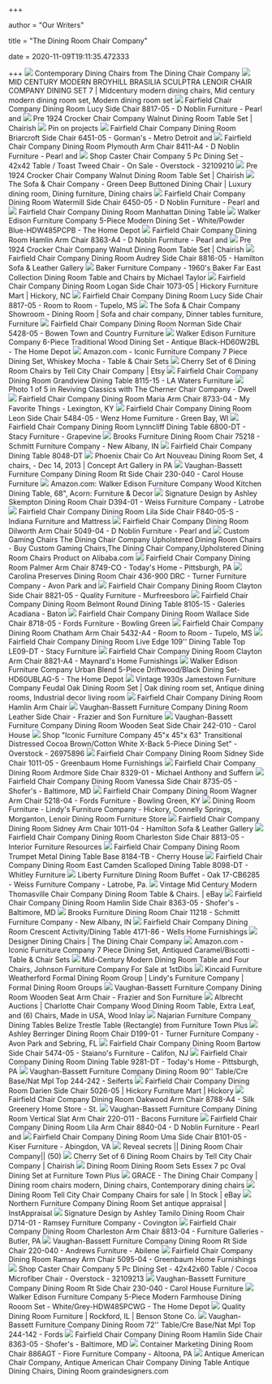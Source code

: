 +++
        
author = "Our Writers"
        
title = "The Dining Room Chair Company"
        
date = 2020-11-09T19:11:35.472333
        
+++
[ ![](https://cdn.trendir.com/wp-content/uploads/old/archives/dining-chair-company-chairs.jpg)](https://cdn.trendir.com/wp-content/uploads/old/archives/dining-chair-company-chairs.jpg) Contemporary Dining Chairs from The Dining Chair Company
[ ![](https://i.pinimg.com/originals/50/50/fd/5050fded680fc8350f728768828583be.jpg)](https://i.pinimg.com/originals/50/50/fd/5050fded680fc8350f728768828583be.jpg) MID CENTURY MODERN BROYHILL BRASILIA SCULPTRA LENOIR CHAIR COMPANY DINING  SET 7 | Midcentury modern dining chairs, Mid century modern dining room  set, Modern dining room set
[ ![](https://images2.imgix.net/p4dbimg/1110/images/8817-05.jpg?trim=color&trimcolor=FFFFFF&trimtol=5&w=1024&h=768&fm=pjpg&auto=format)](https://images2.imgix.net/p4dbimg/1110/images/8817-05.jpg?trim=color&trimcolor=FFFFFF&trimtol=5&w=1024&h=768&fm=pjpg&auto=format) Fairfield Chair Company Dining Room Lucy Side Chair 8817-05 - D Noblin  Furniture - Pearl and
[ ![](https://chairish-prod.freetls.fastly.net/image/product/master/22b517f1-0d57-46aa-a850-d1b7fe9cec9b/pre-1924-crocker-chair-company-walnut-dining-room-table-set-4326)](https://chairish-prod.freetls.fastly.net/image/product/master/22b517f1-0d57-46aa-a850-d1b7fe9cec9b/pre-1924-crocker-chair-company-walnut-dining-room-table-set-4326) Pre 1924 Crocker Chair Company Walnut Dining Room Table Set | Chairish
[ ![](https://i.pinimg.com/originals/73/10/46/7310464b6496964f2d855e9795b157b4.jpg)](https://i.pinimg.com/originals/73/10/46/7310464b6496964f2d855e9795b157b4.jpg) Pin on projects
[ ![](https://images2.imgix.net/p4dbimg/1110/images/6451-05.jpg?trim=color&trimcolor=FFFFFF&trimtol=5&w=1024&h=768&fm=pjpg&auto=format)](https://images2.imgix.net/p4dbimg/1110/images/6451-05.jpg?trim=color&trimcolor=FFFFFF&trimtol=5&w=1024&h=768&fm=pjpg&auto=format) Fairfield Chair Company Dining Room Briarcroft Side Chair 6451-05 -  Gorman's - Metro Detroit and
[ ![](https://images2.imgix.net/p4dbimg/1110/images/8411-a4.jpg?trim=color&trimcolor=FFFFFF&trimtol=5&w=1024&h=768&fm=pjpg&auto=format)](https://images2.imgix.net/p4dbimg/1110/images/8411-a4.jpg?trim=color&trimcolor=FFFFFF&trimtol=5&w=1024&h=768&fm=pjpg&auto=format) Fairfield Chair Company Dining Room Plymouth Arm Chair 8411-A4 - D Noblin  Furniture - Pearl and
[ ![](https://ak1.ostkcdn.com/images/products/is/images/direct/a58a8593ed5ff303bbc3f280229ef1fb2c8681e4/Caster-Chair-Company-5-Pc-Dining-Set---42x42-Table---Toast-Tweed-Chair.jpg?impolicy=medium)](https://ak1.ostkcdn.com/images/products/is/images/direct/a58a8593ed5ff303bbc3f280229ef1fb2c8681e4/Caster-Chair-Company-5-Pc-Dining-Set---42x42-Table---Toast-Tweed-Chair.jpg?impolicy=medium) Shop Caster Chair Company 5 Pc Dining Set - 42x42 Table / Toast Tweed Chair  - On Sale - Overstock - 32109210
[ ![](https://chairish-prod.freetls.fastly.net/image/product/sized/2e89a1bc-6131-457c-a8d4-cfd7fc10441c/pre-1924-crocker-chair-company-walnut-dining-room-table-set-5911?aspect=fit&width=640&height=640)](https://chairish-prod.freetls.fastly.net/image/product/sized/2e89a1bc-6131-457c-a8d4-cfd7fc10441c/pre-1924-crocker-chair-company-walnut-dining-room-table-set-5911?aspect=fit&width=640&height=640) Pre 1924 Crocker Chair Company Walnut Dining Room Table Set | Chairish
[ ![](https://i.pinimg.com/originals/23/91/3f/23913f4190bdf02e5e9fc0420268d355.jpg)](https://i.pinimg.com/originals/23/91/3f/23913f4190bdf02e5e9fc0420268d355.jpg) The Sofa & Chair Company - Green Deep Buttoned Dining Chair | Luxury dining  room, Dining furniture, Dining chairs
[ ![](https://images2.imgix.net/p4dbimg/1110/images/6450-05.jpg?trim=color&trimcolor=FFFFFF&trimtol=5&w=1024&h=768&fm=pjpg&auto=format)](https://images2.imgix.net/p4dbimg/1110/images/6450-05.jpg?trim=color&trimcolor=FFFFFF&trimtol=5&w=1024&h=768&fm=pjpg&auto=format) Fairfield Chair Company Dining Room Watermill Side Chair 6450-05 - D Noblin  Furniture - Pearl and
[ ![](https://images2.imgix.net/p4dbimg/1110/images/8120-15.jpg?fit=fill&trim=color&trimcolor=FFFFFF&trimtol=5&bg=FFFFFF&w=1024&h=768&fm=pjpg&auto=format)](https://images2.imgix.net/p4dbimg/1110/images/8120-15.jpg?fit=fill&trim=color&trimcolor=FFFFFF&trimtol=5&bg=FFFFFF&w=1024&h=768&fm=pjpg&auto=format) Fairfield Chair Company Dining Room Manhattan Dining Table
[ ![](https://images.homedepot-static.com/productImages/80dbbe1b-df76-4da5-87fb-e541a18f4f1f/svn/white-powder-blue-walker-edison-furniture-company-dining-room-sets-hdw485pcpb-64_1000.jpg)](https://images.homedepot-static.com/productImages/80dbbe1b-df76-4da5-87fb-e541a18f4f1f/svn/white-powder-blue-walker-edison-furniture-company-dining-room-sets-hdw485pcpb-64_1000.jpg) Walker Edison Furniture Company 5-Piece Modern Dining Set - White/Powder  Blue-HDW485PCPB - The Home Depot
[ ![](https://images2.imgix.net/p4dbimg/1110/images/8363-a4.jpg?trim=color&trimcolor=FFFFFF&trimtol=5&w=1024&h=768&fm=pjpg&auto=format)](https://images2.imgix.net/p4dbimg/1110/images/8363-a4.jpg?trim=color&trimcolor=FFFFFF&trimtol=5&w=1024&h=768&fm=pjpg&auto=format) Fairfield Chair Company Dining Room Hamlin Arm Chair 8363-A4 - D Noblin  Furniture - Pearl and
[ ![](https://chairish-prod.freetls.fastly.net/image/product/sized/ce27b939-df6e-4c82-a28d-2add38668391/pre-1924-crocker-chair-company-walnut-dining-room-table-set-4619?aspect=fit&width=640&height=640)](https://chairish-prod.freetls.fastly.net/image/product/sized/ce27b939-df6e-4c82-a28d-2add38668391/pre-1924-crocker-chair-company-walnut-dining-room-table-set-4619?aspect=fit&width=640&height=640) Pre 1924 Crocker Chair Company Walnut Dining Room Table Set | Chairish
[ ![](https://images2.imgix.net/p4dbimg/1110/images/8816-05.jpg?fit=fill&trim=color&trimcolor=FFFFFF&trimtol=5&bg=FFFFFF&w=768&h=576&fm=pjpg&auto=format)](https://images2.imgix.net/p4dbimg/1110/images/8816-05.jpg?fit=fill&trim=color&trimcolor=FFFFFF&trimtol=5&bg=FFFFFF&w=768&h=576&fm=pjpg&auto=format) Fairfield Chair Company Dining Room Audrey Side Chair 8816-05 - Hamilton  Sofa & Leather Gallery
[ ![](https://cdn.incollect.com/sites/default/files/medium/-Baker-Furniture-Company-1960s-Baker-Far-East-Collection-Dining-Room-Table-and-Chairs-by-Michael-Taylor-310233-1032509.jpg)](https://cdn.incollect.com/sites/default/files/medium/-Baker-Furniture-Company-1960s-Baker-Far-East-Collection-Dining-Room-Table-and-Chairs-by-Michael-Taylor-310233-1032509.jpg) Baker Furniture Company - 1960's Baker Far East Collection Dining Room Table  and Chairs by Michael Taylor
[ ![](https://images2.imgix.net/p4dbimg/1110/images/1073-05.jpg?trim=color&trimcolor=FFFFFF&trimtol=5&w=1024&h=768&fm=pjpg&auto=format)](https://images2.imgix.net/p4dbimg/1110/images/1073-05.jpg?trim=color&trimcolor=FFFFFF&trimtol=5&w=1024&h=768&fm=pjpg&auto=format) Fairfield Chair Company Dining Room Logan Side Chair 1073-05 | Hickory  Furniture Mart | Hickory, NC
[ ![](https://images2.imgix.net/p4dbimg/1110/images/8817-05.jpg?fit=fill&trim=color&trimcolor=FFFFFF&trimtol=5&bg=FFFFFF&w=768&h=576&fm=pjpg&auto=format)](https://images2.imgix.net/p4dbimg/1110/images/8817-05.jpg?fit=fill&trim=color&trimcolor=FFFFFF&trimtol=5&bg=FFFFFF&w=768&h=576&fm=pjpg&auto=format) Fairfield Chair Company Dining Room Lucy Side Chair 8817-05 - Room to Room  - Tupelo, MS
[ ![](https://i.pinimg.com/originals/17/c8/50/17c8505ab0d5c66a611dee85e14f9d44.jpg)](https://i.pinimg.com/originals/17/c8/50/17c8505ab0d5c66a611dee85e14f9d44.jpg) The Sofa & Chair Company Showroom - Dining Room | Sofa and chair company,  Dinner tables furniture, Furniture
[ ![](https://images2.imgix.net/p4dbimg/1110/images/5428-05.jpg?trim=color&trimcolor=FFFFFF&trimtol=5&w=1024&h=768&fm=pjpg)](https://images2.imgix.net/p4dbimg/1110/images/5428-05.jpg?trim=color&trimcolor=FFFFFF&trimtol=5&w=1024&h=768&fm=pjpg) Fairfield Chair Company Dining Room Norman Side Chair 5428-05 - Bowen Town  and Country Furniture
[ ![](https://images.homedepot-static.com/productImages/967ea3d1-13bd-4e0c-82f8-05d21b9f63bf/svn/black-walker-edison-furniture-company-dining-room-sets-hd60w2bl-64_600.jpg)](https://images.homedepot-static.com/productImages/967ea3d1-13bd-4e0c-82f8-05d21b9f63bf/svn/black-walker-edison-furniture-company-dining-room-sets-hd60w2bl-64_600.jpg) Walker Edison Furniture Company 6-Piece Traditional Wood Dining Set -  Antique Black-HD60W2BL - The Home Depot
[ ![](https://m.media-amazon.com/images/I/91-2hmItsLL._AC_SS350_.jpg)](https://m.media-amazon.com/images/I/91-2hmItsLL._AC_SS350_.jpg) Amazon.com - Iconic Furniture Company 7 Piece Dining Set, Whiskey Mocha -  Table & Chair Sets
[ ![](https://i.etsystatic.com/14541127/r/il/e23d56/1791649139/il_570xN.1791649139_bo6f.jpg)](https://i.etsystatic.com/14541127/r/il/e23d56/1791649139/il_570xN.1791649139_bo6f.jpg) Cherry Set of 6 Dining Room Chairs by Tell City Chair Company | Etsy
[ ![](https://images2.imgix.net/p4dbimg/1110/images/8115-15.jpg?trim=color&trimcolor=FFFFFF&trimtol=5&w=1024&h=768&fm=pjpg)](https://images2.imgix.net/p4dbimg/1110/images/8115-15.jpg?trim=color&trimcolor=FFFFFF&trimtol=5&w=1024&h=768&fm=pjpg) Fairfield Chair Company Dining Room Grandview Dining Table 8115-15 - LA  Waters Furniture
[ ![](https://images.dwell.com/photos-6063391372700811264/6133459691281125376-large/midcentury-dining-room-with-cherner-chairs.jpg)](https://images.dwell.com/photos-6063391372700811264/6133459691281125376-large/midcentury-dining-room-with-cherner-chairs.jpg) Photo 1 of 5 in Reviving Classics with The Cherner Chair Company - Dwell
[ ![](https://images2.imgix.net/p4dbimg/1110/images/8733-04.jpg?fit=fill&trim=color&trimcolor=FFFFFF&trimtol=5&bg=FFFFFF&w=768&h=576&fm=pjpg&auto=format)](https://images2.imgix.net/p4dbimg/1110/images/8733-04.jpg?fit=fill&trim=color&trimcolor=FFFFFF&trimtol=5&bg=FFFFFF&w=768&h=576&fm=pjpg&auto=format) Fairfield Chair Company Dining Room Maria Arm Chair 8733-04 - My Favorite  Things - Lexington, KY
[ ![](https://images2.imgix.net/p4dbimg/1110/images/5484-05.jpg?fit=fill&trim=color&trimcolor=FFFFFF&trimtol=5&bg=FFFFFF&w=1024&h=768&fm=pjpg&auto=format)](https://images2.imgix.net/p4dbimg/1110/images/5484-05.jpg?fit=fill&trim=color&trimcolor=FFFFFF&trimtol=5&bg=FFFFFF&w=1024&h=768&fm=pjpg&auto=format) Fairfield Chair Company Dining Room Leon Side Chair 5484-05 - Wenz Home  Furniture - Green Bay, WI
[ ![](https://images2.imgix.net/p4dbimg/1110/images/6800-dt.jpg?trim=color&trimcolor=FFFFFF&trimtol=5&w=1024&h=768&fm=pjpg&auto=format)](https://images2.imgix.net/p4dbimg/1110/images/6800-dt.jpg?trim=color&trimcolor=FFFFFF&trimtol=5&w=1024&h=768&fm=pjpg&auto=format) Fairfield Chair Company Dining Room Lynncliff Dining Table 6800-DT - Stacy  Furniture - Grapevine
[ ![](https://images2.imgix.net/p4dbimg/1182/images/75218.jpg?fit=fill&trim=color&trimcolor=FFFFFF&trimtol=5&bg=FFFFFF&w=1024&h=768&fm=pjpg&auto=format)](https://images2.imgix.net/p4dbimg/1182/images/75218.jpg?fit=fill&trim=color&trimcolor=FFFFFF&trimtol=5&bg=FFFFFF&w=1024&h=768&fm=pjpg&auto=format) Brooks Furniture Dining Room Chair 75218 - Schmitt Furniture Company - New  Albany, IN
[ ![](https://images2.imgix.net/p4dbimg/1110/images/8048-dt.jpg?trim=color&trimcolor=FFFFFF&trimtol=5&w=1024&h=768&fm=pjpg&auto=format)](https://images2.imgix.net/p4dbimg/1110/images/8048-dt.jpg?trim=color&trimcolor=FFFFFF&trimtol=5&w=1024&h=768&fm=pjpg&auto=format) Fairfield Chair Company Dining Table 8048-DT
[ ![](https://p1.liveauctioneers.com/184/47138/21567116_1_x.jpg?auto=webp&format=pjpg&version=1383361439&width=512)](https://p1.liveauctioneers.com/184/47138/21567116_1_x.jpg?auto=webp&format=pjpg&version=1383361439&width=512) Phoenix Chair Co Art Nouveau Dining Room Set, 4 chairs, - Dec 14, 2013 |  Concept Art Gallery in PA
[ ![](https://images2.imgix.net/p4dbimg/1010/images/230-040.jpg?trim=color&trimcolor=FFFFFF&trimtol=5&w=1024&h=768&fm=pjpg&auto=format)](https://images2.imgix.net/p4dbimg/1010/images/230-040.jpg?trim=color&trimcolor=FFFFFF&trimtol=5&w=1024&h=768&fm=pjpg&auto=format) Vaughan-Bassett Furniture Company Dining Room Rt Side Chair 230-040 - Carol  House Furniture
[ ![](https://images-na.ssl-images-amazon.com/images/I/91wm8kcJBsL._AC_SL1500_.jpg)](https://images-na.ssl-images-amazon.com/images/I/91wm8kcJBsL._AC_SL1500_.jpg) Amazon.com: Walker Edison Furniture Company Wood Kitchen Dining Table, 68",  Acorn: Furniture & Decor
[ ![](https://images2.imgix.net/p4dbimg/523/images/d394-01-angle-sw-p1-ko.jpg?fit=fill&trim=color&trimcolor=FFFFFF&trimtol=5&bg=FFFFFF&w=768&h=576&fm=pjpg)](https://images2.imgix.net/p4dbimg/523/images/d394-01-angle-sw-p1-ko.jpg?fit=fill&trim=color&trimcolor=FFFFFF&trimtol=5&bg=FFFFFF&w=768&h=576&fm=pjpg) Signature Design by Ashley Skempton Dining Room Chair D394-01 - Weiss Furniture  Company - Latrobe
[ ![](https://images2.imgix.net/p4dbimg/1110/images/f840-05-s.jpg?fit=fill&trim=color&trimcolor=FFFFFF&trimtol=5&bg=FFFFFF&w=768&h=576&fm=pjpg&auto=format)](https://images2.imgix.net/p4dbimg/1110/images/f840-05-s.jpg?fit=fill&trim=color&trimcolor=FFFFFF&trimtol=5&bg=FFFFFF&w=768&h=576&fm=pjpg&auto=format) Fairfield Chair Company Dining Room Lila Side Chair F840-05-S - Indiana  Furniture and Mattress
[ ![](https://images2.imgix.net/p4dbimg/1110/images/5049-04.jpg?trim=color&trimcolor=FFFFFF&trimtol=5&w=1024&h=768&fm=pjpg&auto=format)](https://images2.imgix.net/p4dbimg/1110/images/5049-04.jpg?trim=color&trimcolor=FFFFFF&trimtol=5&w=1024&h=768&fm=pjpg&auto=format) Fairfield Chair Company Dining Room Dilworth Arm Chair 5049-04 - D Noblin  Furniture - Pearl and
[ ![](https://sc02.alicdn.com/kf/HTB1GZWSKpXXXXcuXVXXq6xXFXXXY/223487265/HTB1GZWSKpXXXXcuXVXXq6xXFXXXY.jpg_.webp)](https://sc02.alicdn.com/kf/HTB1GZWSKpXXXXcuXVXXq6xXFXXXY/223487265/HTB1GZWSKpXXXXcuXVXXq6xXFXXXY.jpg_.webp) Custom Gaming Chairs The Dining Chair Company Upholstered Dining Room Chairs  - Buy Custom Gaming Chairs,The Dining Chair Company,Upholstered Dining Room  Chairs Product on Alibaba.com
[ ![](https://images2.imgix.net/p4dbimg/1110/images/8749-co.jpg?fit=fill&trim=color&trimcolor=FFFFFF&trimtol=5&bg=FFFFFF&w=768&h=576&fm=pjpg&auto=format)](https://images2.imgix.net/p4dbimg/1110/images/8749-co.jpg?fit=fill&trim=color&trimcolor=FFFFFF&trimtol=5&bg=FFFFFF&w=768&h=576&fm=pjpg&auto=format) Fairfield Chair Company Dining Room Palmer Arm Chair 8749-CO - Today's Home  - Pittsburgh, PA
[ ![](https://images2.imgix.net/p4dbimg/1417/images/48210.jpg?fit=fill&trim=color&trimcolor=FFFFFF&trimtol=5&bg=FFFFFF&w=768&h=576&fm=pjpg&auto=format)](https://images2.imgix.net/p4dbimg/1417/images/48210.jpg?fit=fill&trim=color&trimcolor=FFFFFF&trimtol=5&bg=FFFFFF&w=768&h=576&fm=pjpg&auto=format) Carolina Preserves Dining Room Chair 436-900 DRC - Turner Furniture Company  - Avon Park and
[ ![](https://images2.imgix.net/p4dbimg/1110/images/8821-05.jpg?fit=fill&trim=color&trimcolor=FFFFFF&trimtol=5&bg=FFFFFF&w=768&h=576&fm=pjpg&auto=format)](https://images2.imgix.net/p4dbimg/1110/images/8821-05.jpg?fit=fill&trim=color&trimcolor=FFFFFF&trimtol=5&bg=FFFFFF&w=768&h=576&fm=pjpg&auto=format) Fairfield Chair Company Dining Room Clayton Side Chair 8821-05 - Quality  Furniture - Murfreesboro
[ ![](https://images2.imgix.net/p4dbimg/1110/images/8105-15.jpg?trim=color&trimcolor=FFFFFF&trimtol=5&w=1024&h=768&fm=pjpg&auto=format)](https://images2.imgix.net/p4dbimg/1110/images/8105-15.jpg?trim=color&trimcolor=FFFFFF&trimtol=5&w=1024&h=768&fm=pjpg&auto=format) Fairfield Chair Company Dining Room Belmont Round Dining Table 8105-15 -  Galeries Acadiana - Baton
[ ![](https://images2.imgix.net/p4dbimg/1110/images/8718-05.jpg?trim=color&trimcolor=FFFFFF&trimtol=5&w=1024&h=768&fm=pjpg)](https://images2.imgix.net/p4dbimg/1110/images/8718-05.jpg?trim=color&trimcolor=FFFFFF&trimtol=5&w=1024&h=768&fm=pjpg) Fairfield Chair Company Dining Room Wallace Side Chair 8718-05 - Fords  Furniture - Bowling Green
[ ![](https://images2.imgix.net/p4dbimg/1110/images/5432-a4.jpg?fit=fill&trim=color&trimcolor=FFFFFF&trimtol=5&bg=FFFFFF&w=768&h=576&fm=pjpg&auto=format)](https://images2.imgix.net/p4dbimg/1110/images/5432-a4.jpg?fit=fill&trim=color&trimcolor=FFFFFF&trimtol=5&bg=FFFFFF&w=768&h=576&fm=pjpg&auto=format) Fairfield Chair Company Dining Room Chatham Arm Chair 5432-A4 - Room to Room  - Tupelo, MS
[ ![](https://images2.imgix.net/p4dbimg/1110/images/le09-dt.jpg?fit=fill&trim=color&trimcolor=FFFFFF&trimtol=5&bg=FFFFFF&w=768&h=576&fm=pjpg&auto=format)](https://images2.imgix.net/p4dbimg/1110/images/le09-dt.jpg?fit=fill&trim=color&trimcolor=FFFFFF&trimtol=5&bg=FFFFFF&w=768&h=576&fm=pjpg&auto=format) Fairfield Chair Company Dining Room Live Edge 109'' Dining Table Top  LE09-DT - Stacy Furniture
[ ![](https://images2.imgix.net/p4dbimg/1110/images/8821-a4.jpg?trim=color&trimcolor=FFFFFF&trimtol=5&w=1024&h=768&fm=pjpg&auto=format)](https://images2.imgix.net/p4dbimg/1110/images/8821-a4.jpg?trim=color&trimcolor=FFFFFF&trimtol=5&w=1024&h=768&fm=pjpg&auto=format) Fairfield Chair Company Dining Room Clayton Arm Chair 8821-A4 - Maynard's  Home Furnishings
[ ![](https://images.homedepot-static.com/productImages/4749ec80-16e8-4459-87b2-d2e6703f4b75/svn/driftwood-black-walker-edison-furniture-company-dining-room-sets-hd60ublag-5-64_1000.jpg)](https://images.homedepot-static.com/productImages/4749ec80-16e8-4459-87b2-d2e6703f4b75/svn/driftwood-black-walker-edison-furniture-company-dining-room-sets-hd60ublag-5-64_1000.jpg) Walker Edison Furniture Company Urban Blend 5-Piece Driftwood/Black Dining  Set-HD60UBLAG-5 - The Home Depot
[ ![](https://i.pinimg.com/originals/bf/e0/a9/bfe0a998549a4a2a8fa5a36bbdbf091d.jpg)](https://i.pinimg.com/originals/bf/e0/a9/bfe0a998549a4a2a8fa5a36bbdbf091d.jpg) Vintage 1930s Jamestown Furniture Company Feudal Oak Dining Room Set | Oak dining  room set, Antique dining rooms, Industrial decor living room
[ ![](https://images2.imgix.net/p4dbimg/1110/images/8363-04.jpg?fit=fill&trim=color&trimcolor=FFFFFF&trimtol=5&bg=FFFFFF&w=1024&h=768&fm=pjpg&auto=format)](https://images2.imgix.net/p4dbimg/1110/images/8363-04.jpg?fit=fill&trim=color&trimcolor=FFFFFF&trimtol=5&bg=FFFFFF&w=1024&h=768&fm=pjpg&auto=format) Fairfield Chair Company Dining Room Hamlin Arm Chair
[ ![](https://images2.imgix.net/p4dbimg/1010/images/221-032.jpg?trim=color&trimcolor=FFFFFF&trimtol=5&w=1024&h=768&fm=pjpg&auto=format)](https://images2.imgix.net/p4dbimg/1010/images/221-032.jpg?trim=color&trimcolor=FFFFFF&trimtol=5&w=1024&h=768&fm=pjpg&auto=format) Vaughan-Bassett Furniture Company Dining Room Leather Side Chair - Frazier  and Son Furniture
[ ![](https://images2.imgix.net/p4dbimg/1010/images/242-010.jpg?fit=fill&trim=color&trimcolor=FFFFFF&trimtol=5&bg=FFFFFF&w=768&h=576&fm=pjpg&auto=format)](https://images2.imgix.net/p4dbimg/1010/images/242-010.jpg?fit=fill&trim=color&trimcolor=FFFFFF&trimtol=5&bg=FFFFFF&w=768&h=576&fm=pjpg&auto=format) Vaughan-Bassett Furniture Company Dining Room Wooden Seat Side Chair  242-010 - Carol House
[ ![](https://ak1.ostkcdn.com/images/products/26975896/Iconic-Furniture-Company-45-x-45-x-63-Transitional-Distressed-Cocoa-Brown-Cotton-White-X-Back-5-Piece-Dining-Set-100fa71e-4fe5-4d1b-9e07-52c165fdbdd4.jpg)](https://ak1.ostkcdn.com/images/products/26975896/Iconic-Furniture-Company-45-x-45-x-63-Transitional-Distressed-Cocoa-Brown-Cotton-White-X-Back-5-Piece-Dining-Set-100fa71e-4fe5-4d1b-9e07-52c165fdbdd4.jpg) Shop "Iconic Furniture Company 45"x 45"x 63" Transitional Distressed Cocoa  Brown/Cotton White X-Back 5-Piece Dining Set" - Overstock - 26975896
[ ![](https://images2.imgix.net/p4dbimg/1110/images/1011-05.jpg?fit=fill&trim=color&trimcolor=FFFFFF&trimtol=5&bg=FFFFFF&w=768&h=576&fm=pjpg)](https://images2.imgix.net/p4dbimg/1110/images/1011-05.jpg?fit=fill&trim=color&trimcolor=FFFFFF&trimtol=5&bg=FFFFFF&w=768&h=576&fm=pjpg) Fairfield Chair Company Dining Room Sidney Side Chair 1011-05 - Greenbaum  Home Furnishings
[ ![](https://images2.imgix.net/p4dbimg/1110/images/8329-01.jpg?trim=color&trimcolor=FFFFFF&trimtol=5&w=1024&h=768&fm=pjpg&auto=format)](https://images2.imgix.net/p4dbimg/1110/images/8329-01.jpg?trim=color&trimcolor=FFFFFF&trimtol=5&w=1024&h=768&fm=pjpg&auto=format) Fairfield Chair Company Dining Room Ardmore Side Chair 8329-01 - Michael  Anthony and Suffern
[ ![](https://images2.imgix.net/p4dbimg/1110/images/8735-05.jpg?trim=color&trimcolor=FFFFFF&trimtol=5&w=1024&h=768&fm=pjpg)](https://images2.imgix.net/p4dbimg/1110/images/8735-05.jpg?trim=color&trimcolor=FFFFFF&trimtol=5&w=1024&h=768&fm=pjpg) Fairfield Chair Company Dining Room Vanessa Side Chair 8735-05 - Shofer's -  Baltimore, MD
[ ![](https://images2.imgix.net/p4dbimg/1110/images/5218-04.jpg?trim=color&trimcolor=FFFFFF&trimtol=5&w=1024&h=768&fm=pjpg&auto=format)](https://images2.imgix.net/p4dbimg/1110/images/5218-04.jpg?trim=color&trimcolor=FFFFFF&trimtol=5&w=1024&h=768&fm=pjpg&auto=format) Fairfield Chair Company Dining Room Wagner Arm Chair 5218-04 - Fords  Furniture - Bowling Green, KY
[ ![](https://www.lindysfurniture.com/current/img/category/diningroom.jpg)](https://www.lindysfurniture.com/current/img/category/diningroom.jpg) Dining Room Furniture - Lindy's Furniture Company - Hickory, Connelly  Springs, Morganton, Lenoir Dining Room Furniture Store
[ ![](https://images2.imgix.net/p4dbimg/1110/images/1011-04.jpg?trim=color&trimcolor=FFFFFF&trimtol=5&w=1024&h=768&fm=pjpg)](https://images2.imgix.net/p4dbimg/1110/images/1011-04.jpg?trim=color&trimcolor=FFFFFF&trimtol=5&w=1024&h=768&fm=pjpg) Fairfield Chair Company Dining Room Sidney Arm Chair 1011-04 - Hamilton  Sofa & Leather Gallery
[ ![](https://images2.imgix.net/p4dbimg/1110/images/8813-05.jpg?trim=color&trimcolor=FFFFFF&trimtol=5&w=1024&h=768&fm=pjpg&auto=format)](https://images2.imgix.net/p4dbimg/1110/images/8813-05.jpg?trim=color&trimcolor=FFFFFF&trimtol=5&w=1024&h=768&fm=pjpg&auto=format) Fairfield Chair Company Dining Room Charleston Side Chair 8813-05 -  Interior Furniture Resources
[ ![](https://images2.imgix.net/p4dbimg/1110/images/8184-tb.jpg?trim=color&trimcolor=FFFFFF&trimtol=5&w=1024&h=768&fm=pjpg&auto=format)](https://images2.imgix.net/p4dbimg/1110/images/8184-tb.jpg?trim=color&trimcolor=FFFFFF&trimtol=5&w=1024&h=768&fm=pjpg&auto=format) Fairfield Chair Company Dining Room Trumpet Metal Dining Table Base 8184-TB  - Cherry House
[ ![](https://images2.imgix.net/p4dbimg/1110/images/8098-dt.jpg?fit=fill&trim=color&trimcolor=FFFFFF&trimtol=5&bg=FFFFFF&w=1024&h=768&fm=pjpg&auto=format)](https://images2.imgix.net/p4dbimg/1110/images/8098-dt.jpg?fit=fill&trim=color&trimcolor=FFFFFF&trimtol=5&bg=FFFFFF&w=1024&h=768&fm=pjpg&auto=format) Fairfield Chair Company Dining Room East Camden Scalloped Dining Table  8098-DT - Whitley Furniture
[ ![](https://images2.imgix.net/p4dbimg/653/images/17-cb6285.jpg?trim=color&trimcolor=FFFFFF&trimtol=5&w=1024&h=768&fm=pjpg&auto=format)](https://images2.imgix.net/p4dbimg/653/images/17-cb6285.jpg?trim=color&trimcolor=FFFFFF&trimtol=5&w=1024&h=768&fm=pjpg&auto=format) Liberty Furniture Dining Room Buffet - Oak 17-CB6285 - Weiss Furniture  Company - Latrobe, Pa.
[ ![](https://i.ebayimg.com/images/g/dwUAAOSwB-1Y3s8E/s-l300.jpg)](https://i.ebayimg.com/images/g/dwUAAOSwB-1Y3s8E/s-l300.jpg) Vintage Mid Century Modern Thomasville Chair Company Dining Room Table &  Chairs. | eBay
[ ![](https://images2.imgix.net/p4dbimg/1110/images/8363-05.jpg?fit=fill&trim=color&trimcolor=FFFFFF&trimtol=5&bg=FFFFFF&w=768&h=576&fm=pjpg&auto=format)](https://images2.imgix.net/p4dbimg/1110/images/8363-05.jpg?fit=fill&trim=color&trimcolor=FFFFFF&trimtol=5&bg=FFFFFF&w=768&h=576&fm=pjpg&auto=format) Fairfield Chair Company Dining Room Hamlin Side Chair 8363-05 - Shofer's -  Baltimore, MD
[ ![](https://images2.imgix.net/p4dbimg/1182/images/11218.jpg?fit=fill&trim=color&trimcolor=FFFFFF&trimtol=5&bg=FFFFFF&w=1024&h=768&fm=pjpg&auto=format)](https://images2.imgix.net/p4dbimg/1182/images/11218.jpg?fit=fill&trim=color&trimcolor=FFFFFF&trimtol=5&bg=FFFFFF&w=1024&h=768&fm=pjpg&auto=format) Brooks Furniture Dining Room Chair 11218 - Schmitt Furniture Company - New  Albany, IN
[ ![](https://images2.imgix.net/p4dbimg/1110/images/4171-86.jpg?trim=color&trimcolor=FFFFFF&trimtol=5&w=1024&h=768&fm=pjpg&auto=format)](https://images2.imgix.net/p4dbimg/1110/images/4171-86.jpg?trim=color&trimcolor=FFFFFF&trimtol=5&w=1024&h=768&fm=pjpg&auto=format) Fairfield Chair Company Dining Room Crescent Activity/Dining Table 4171-86  - Wells Home Furnishings
[ ![](https://www.diningchair.co.uk/wp-content/uploads/2014/06/dining-chairs.jpg)](https://www.diningchair.co.uk/wp-content/uploads/2014/06/dining-chairs.jpg) Designer Dining Chairs | The Dining Chair Company
[ ![](https://images-na.ssl-images-amazon.com/images/I/91FqwZnZjyL._AC_SL1500_.jpg)](https://images-na.ssl-images-amazon.com/images/I/91FqwZnZjyL._AC_SL1500_.jpg) Amazon.com - Iconic Furniture Company 7 Piece Dining Set, Antiqued  Caramel/Biscotti - Table & Chair Sets
[ ![](https://a.1stdibscdn.com/archivesE/upload/1121189/f_76778831496918645430/7677883_master.jpg?width=768)](https://a.1stdibscdn.com/archivesE/upload/1121189/f_76778831496918645430/7677883_master.jpg?width=768) Mid-Century Modern Dining Room Table and Four Chairs, Johnson Furniture  Company For Sale at 1stDibs
[ ![](https://imageresizer.furnituredealer.net/img/remote/images.furnituredealer.net/img/products%2Fkincaid_furniture%2Fcolor%2Fweatherford%20-%20cornsilk%20-%201155234761_75%20dining%20room%20group%205-b1.jpg?width=878&height=600&scale=both&trim.threshold=80)](https://imageresizer.furnituredealer.net/img/remote/images.furnituredealer.net/img/products%2Fkincaid_furniture%2Fcolor%2Fweatherford%20-%20cornsilk%20-%201155234761_75%20dining%20room%20group%205-b1.jpg?width=878&height=600&scale=both&trim.threshold=80) Kincaid Furniture Weatherford Formal Dining Room Group | Lindy's Furniture  Company | Formal Dining Room Groups
[ ![](https://images2.imgix.net/p4dbimg/1010/images/244-011.jpg?trim=color&trimcolor=FFFFFF&trimtol=5&w=1024&h=768&fm=pjpg)](https://images2.imgix.net/p4dbimg/1010/images/244-011.jpg?trim=color&trimcolor=FFFFFF&trimtol=5&w=1024&h=768&fm=pjpg) Vaughan-Bassett Furniture Company Dining Room Wooden Seat Arm Chair -  Frazier and Son Furniture
[ ![](https://albrechtauction.s3.amazonaws.com/0/2019/12/medium/3b68073ea06ab8452d329b1258a55eaf)](https://albrechtauction.s3.amazonaws.com/0/2019/12/medium/3b68073ea06ab8452d329b1258a55eaf) Albrecht Auctions | Charlotte Chair Company Wood Dining Room Table, Extra  Leaf, and (6) Chairs, Made in USA, Wood Inlay
[ ![](https://imgres.tailbase.com/rzdimg/prods/800/477163_1.jpg)](https://imgres.tailbase.com/rzdimg/prods/800/477163_1.jpg) Najarian Furniture Company Dining Tables Belize Trestle Table (Rectangle)  from Furniture Town Plus
[ ![](https://images2.imgix.net/p4dbimg/523/images/d199-01-02-chairs-p2-ko.jpg?trim=color&trimcolor=FFFFFF&trimtol=5&w=1024&h=768&fm=pjpg&auto=format)](https://images2.imgix.net/p4dbimg/523/images/d199-01-02-chairs-p2-ko.jpg?trim=color&trimcolor=FFFFFF&trimtol=5&w=1024&h=768&fm=pjpg&auto=format) Ashley Berringer Dining Room Chair D199-01 - Turner Furniture Company -  Avon Park and Sebring, FL
[ ![](https://images2.imgix.net/p4dbimg/1110/images/5474-05.jpg?fit=fill&trim=color&trimcolor=FFFFFF&trimtol=5&bg=FFFFFF&w=768&h=576&fm=pjpg)](https://images2.imgix.net/p4dbimg/1110/images/5474-05.jpg?fit=fill&trim=color&trimcolor=FFFFFF&trimtol=5&bg=FFFFFF&w=768&h=576&fm=pjpg) Fairfield Chair Company Dining Room Bartow Side Chair 5474-05 - Staiano's  Furniture - Califon, NJ
[ ![](https://images2.imgix.net/p4dbimg/1110/images/9281-dt.jpg?fit=fill&trim=color&trimcolor=FFFFFF&trimtol=5&bg=FFFFFF&w=768&h=576&fm=pjpg&auto=format)](https://images2.imgix.net/p4dbimg/1110/images/9281-dt.jpg?fit=fill&trim=color&trimcolor=FFFFFF&trimtol=5&bg=FFFFFF&w=768&h=576&fm=pjpg&auto=format) Fairfield Chair Company Dining Room Dining Table 9281-DT - Today's Home -  Pittsburgh, PA
[ ![](https://images2.imgix.net/p4dbimg/1010/images/244-240-010-021-080-960.jpg?trim=color&trimcolor=FFFFFF&trimtol=5&w=1024&h=768&fm=pjpg&auto=format)](https://images2.imgix.net/p4dbimg/1010/images/244-240-010-021-080-960.jpg?trim=color&trimcolor=FFFFFF&trimtol=5&w=1024&h=768&fm=pjpg&auto=format) Vaughan-Bassett Furniture Company Dining Room 90'' Table/Cre Base/Nat Mpl  Top 244-242 - Seiferts
[ ![](https://images2.imgix.net/p4dbimg/1110/images/5026-05.jpg?trim=color&trimcolor=FFFFFF&trimtol=5&w=1024&h=768&fm=pjpg&auto=format)](https://images2.imgix.net/p4dbimg/1110/images/5026-05.jpg?trim=color&trimcolor=FFFFFF&trimtol=5&w=1024&h=768&fm=pjpg&auto=format) Fairfield Chair Company Dining Room Darien Side Chair 5026-05 | Hickory  Furniture Mart | Hickory
[ ![](https://images2.imgix.net/p4dbimg/1110/images/8788-a4.jpg?trim=color&trimcolor=FFFFFF&trimtol=5&w=1024&h=768&fm=pjpg&auto=format)](https://images2.imgix.net/p4dbimg/1110/images/8788-a4.jpg?trim=color&trimcolor=FFFFFF&trimtol=5&w=1024&h=768&fm=pjpg&auto=format) Fairfield Chair Company Dining Room Oakwood Arm Chair 8788-A4 - Silk  Greenery Home Store - St.
[ ![](https://images2.imgix.net/p4dbimg/1010/images/220-011.jpg?fit=fill&trim=color&trimcolor=FFFFFF&trimtol=5&bg=FFFFFF&w=768&h=576&fm=pjpg&auto=format)](https://images2.imgix.net/p4dbimg/1010/images/220-011.jpg?fit=fill&trim=color&trimcolor=FFFFFF&trimtol=5&bg=FFFFFF&w=768&h=576&fm=pjpg&auto=format) Vaughan-Bassett Furniture Company Dining Room Vertical Slat Arm Chair  220-011 - Bacons Furniture
[ ![](https://images2.imgix.net/p4dbimg/1110/images/8840-04.jpg?fit=fill&trim=color&trimcolor=FFFFFF&trimtol=5&bg=FFFFFF&w=768&h=576&fm=pjpg&auto=format)](https://images2.imgix.net/p4dbimg/1110/images/8840-04.jpg?fit=fill&trim=color&trimcolor=FFFFFF&trimtol=5&bg=FFFFFF&w=768&h=576&fm=pjpg&auto=format) Fairfield Chair Company Dining Room Lila Arm Chair 8840-04 - D Noblin  Furniture - Pearl and
[ ![](https://images2.imgix.net/p4dbimg/1110/images/b101-05.jpg?fit=fill&trim=color&trimcolor=FFFFFF&trimtol=5&bg=FFFFFF&w=768&h=576&fm=pjpg&auto=format)](https://images2.imgix.net/p4dbimg/1110/images/b101-05.jpg?fit=fill&trim=color&trimcolor=FFFFFF&trimtol=5&bg=FFFFFF&w=768&h=576&fm=pjpg&auto=format) Fairfield Chair Company Dining Room Uma Side Chair B101-05 - Kiser Furniture  - Abingdon, VA
[ ![](https://ebth-com-production.imgix.net/2016/03/05/23/11/37/724/IMG_5860.jpg?ixlib=rb-1.1.0&w=880&h=880&fit=crop&crop=&auto=format)](https://ebth-com-production.imgix.net/2016/03/05/23/11/37/724/IMG_5860.jpg?ixlib=rb-1.1.0&w=880&h=880&fit=crop&crop=&auto=format) Reveal secrets || Dining Room Chair Company|| (50)
[ ![](https://chairish-prod.freetls.fastly.net/image/product/sized/57207c75-e138-40d8-8d9b-05c9ecbb57e6/cherry-set-of-6-dining-room-chairs-by-tell-city-chair-company-8578?aspect=fit&width=640&height=640)](https://chairish-prod.freetls.fastly.net/image/product/sized/57207c75-e138-40d8-8d9b-05c9ecbb57e6/cherry-set-of-6-dining-room-chairs-by-tell-city-chair-company-8578?aspect=fit&width=640&height=640) Cherry Set of 6 Dining Room Chairs by Tell City Chair Company | Chairish
[ ![](https://imgres.tailbase.com/rzdimg/collections/800/19642_1.jpg)](https://imgres.tailbase.com/rzdimg/collections/800/19642_1.jpg) Dining Room Dining Room Sets Essex 7 pc Oval Dining Set at Furniture Town  Plus
[ ![](https://i.pinimg.com/originals/db/39/8e/db398edfeaa11a7734281919841e9d63.jpg)](https://i.pinimg.com/originals/db/39/8e/db398edfeaa11a7734281919841e9d63.jpg) GRACE - The Dining Chair Company | Dining room chairs modern, Dining chairs,  Contemporary dining chairs
[ ![](https://i.ebayimg.com/thumbs/images/g/OyIAAOSwJVJfnIwf/s-l225.jpg)](https://i.ebayimg.com/thumbs/images/g/OyIAAOSwJVJfnIwf/s-l225.jpg) Dining Room Tell City Chair Company Chairs for sale | In Stock | eBay
[ ![](https://d1720otj727hl4.cloudfront.net/s3fs-public/appraisal_images/20170901_230107.jpg)](https://d1720otj727hl4.cloudfront.net/s3fs-public/appraisal_images/20170901_230107.jpg) Northern Furniture Company Dining Room Set antique appraisal | InstAppraisal
[ ![](https://images2.imgix.net/p4dbimg/523/images/d714-01-sw-p1-ko.jpg?trim=color&trimcolor=FFFFFF&trimtol=5&w=1024&h=768&fm=pjpg&auto=format)](https://images2.imgix.net/p4dbimg/523/images/d714-01-sw-p1-ko.jpg?trim=color&trimcolor=FFFFFF&trimtol=5&w=1024&h=768&fm=pjpg&auto=format) Signature Design by Ashley Tamilo Dining Room Chair D714-01 - Ramsey Furniture  Company - Covington
[ ![](https://images2.imgix.net/p4dbimg/1110/images/8813-04.jpg?fit=fill&trim=color&trimcolor=FFFFFF&trimtol=5&bg=FFFFFF&w=768&h=576&fm=pjpg)](https://images2.imgix.net/p4dbimg/1110/images/8813-04.jpg?fit=fill&trim=color&trimcolor=FFFFFF&trimtol=5&bg=FFFFFF&w=768&h=576&fm=pjpg) Fairfield Chair Company Dining Room Charleston Arm Chair 8813-04 - Furniture  Galleries - Butler, PA
[ ![](https://images2.imgix.net/p4dbimg/1010/images/220-105-040-041-062-960.jpg?trim=color&trimcolor=FFFFFF&trimtol=5&w=1024&h=768&fm=pjpg)](https://images2.imgix.net/p4dbimg/1010/images/220-105-040-041-062-960.jpg?trim=color&trimcolor=FFFFFF&trimtol=5&w=1024&h=768&fm=pjpg) Vaughan-Bassett Furniture Company Dining Room Rt Side Chair 220-040 -  Andrews Furniture - Abilene
[ ![](https://images2.imgix.net/p4dbimg/1110/images/5095-04.jpg?fit=fill&trim=color&trimcolor=FFFFFF&trimtol=5&bg=FFFFFF&w=768&h=576&fm=pjpg)](https://images2.imgix.net/p4dbimg/1110/images/5095-04.jpg?fit=fill&trim=color&trimcolor=FFFFFF&trimtol=5&bg=FFFFFF&w=768&h=576&fm=pjpg) Fairfield Chair Company Dining Room Ramsey Arm Chair 5095-04 - Greenbaum  Home Furnishings
[ ![](https://ak1.ostkcdn.com/images/products/is/images/direct/7c0ae3f636c6f89e1e17092b3cd501d2eab85f31/Caster-Chair-Company-5-Pc-Dining-Set---42x42x60-Table---Cocoa-Microfiber-Chair.jpg)](https://ak1.ostkcdn.com/images/products/is/images/direct/7c0ae3f636c6f89e1e17092b3cd501d2eab85f31/Caster-Chair-Company-5-Pc-Dining-Set---42x42x60-Table---Cocoa-Microfiber-Chair.jpg) Shop Caster Chair Company 5 Pc Dining Set - 42x42x60 Table / Cocoa  Microfiber Chair - Overstock - 32109213
[ ![](https://images2.imgix.net/p4dbimg/1010/images/230-040.jpg?fit=fill&trim=color&trimcolor=FFFFFF&trimtol=5&bg=FFFFFF&w=768&h=576&fm=pjpg&auto=format)](https://images2.imgix.net/p4dbimg/1010/images/230-040.jpg?fit=fill&trim=color&trimcolor=FFFFFF&trimtol=5&bg=FFFFFF&w=768&h=576&fm=pjpg&auto=format) Vaughan-Bassett Furniture Company Dining Room Rt Side Chair 230-040 - Carol  House Furniture
[ ![](https://images.homedepot-static.com/productImages/485d3a85-cc7c-4e56-aba9-d80d81634f99/svn/white-grey-walker-edison-furniture-company-dining-room-sets-hdw485pcwg-64_1000.jpg)](https://images.homedepot-static.com/productImages/485d3a85-cc7c-4e56-aba9-d80d81634f99/svn/white-grey-walker-edison-furniture-company-dining-room-sets-hdw485pcwg-64_1000.jpg) Walker Edison Furniture Company 5-Piece Modern Farmhouse Dining Rooom Set -  White/Grey-HDW485PCWG - The Home Depot
[ ![](https://bensonstone.com/wp-content/uploads/2014/04/furniture-dining-kincaid-2.jpg)](https://bensonstone.com/wp-content/uploads/2014/04/furniture-dining-kincaid-2.jpg) Quality Dining Room Furniture | Rockford, IL | Benson Stone Co.
[ ![](https://images2.imgix.net/p4dbimg/1010/images/244-142-010-021-080.jpg?fit=fill&trim=color&trimcolor=FFFFFF&trimtol=5&bg=FFFFFF&w=768&h=576&fm=pjpg&auto=format)](https://images2.imgix.net/p4dbimg/1010/images/244-142-010-021-080.jpg?fit=fill&trim=color&trimcolor=FFFFFF&trimtol=5&bg=FFFFFF&w=768&h=576&fm=pjpg&auto=format) Vaughan-Bassett Furniture Company Dining Room 72'' Table/Cre Base/Nat Mpl  Top 244-142 - Fords
[ ![](https://images2.imgix.net/p4dbimg/1110/images/8363-05.jpg?trim=color&trimcolor=FFFFFF&trimtol=5&w=1024&h=768&fm=pjpg&auto=format)](https://images2.imgix.net/p4dbimg/1110/images/8363-05.jpg?trim=color&trimcolor=FFFFFF&trimtol=5&w=1024&h=768&fm=pjpg&auto=format) Fairfield Chair Company Dining Room Hamlin Side Chair 8363-05 - Shofer's -  Baltimore, MD
[ ![](https://images2.imgix.net/p4dbimg/561/images/886agthandcraftlagoon28a29.jpg?trim=color&trimcolor=FFFFFF&trimtol=5&w=1024&h=768&fm=pjpg)](https://images2.imgix.net/p4dbimg/561/images/886agthandcraftlagoon28a29.jpg?trim=color&trimcolor=FFFFFF&trimtol=5&w=1024&h=768&fm=pjpg) Container Marketing Dining Room Chair 886AGT - Fiore Furniture Company -  Altoona, PA
[ ![](http://www.graindesigners.com/images-cdn/2015/10/19/antique-american-chair-company-dining-table-antique-dining-chairs.jpg)](http://www.graindesigners.com/images-cdn/2015/10/19/antique-american-chair-company-dining-table-antique-dining-chairs.jpg) Antique American Chair Company, Antique American Chair Company Dining Table  Antique Dining Chairs, Dining Room graindesigners.com
